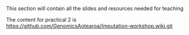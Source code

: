 This section will contain all the slides and resources needed for teaching


The content for practical 2 is https://github.com/GenomicsAotearoa/Imputation-workshop.wiki.git
